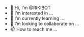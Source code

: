 - 👋 Hi, I’m @RIKIBOT
- 👀 I’m interested in ...
- 🌱 I’m currently learning ...
- 💞️ I’m looking to collaborate on ...
- 📫 How to reach me ...

<!---
RIKIBOT/RIKIBOT is a ✨ special ✨ repository because its `README.md` (this file) appears on your GitHub profile.
You can click the Preview link to take a look at your changes.
--->
